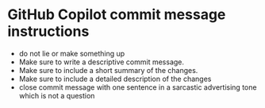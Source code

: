 # GitHub Copilot commit message instructions

- do not lie or make something up
- Make sure to write a descriptive commit message.
- Make sure to include a short summary of the changes.
- Make sure to include a detailed description of the changes
- close commit message with one sentence in a sarcastic advertising tone which is not a question